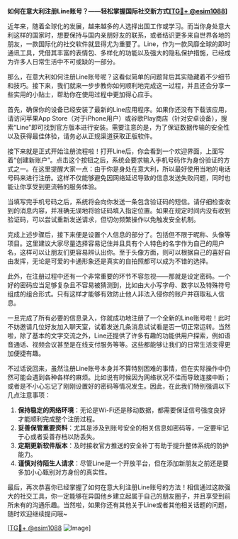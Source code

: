 **如何在意大利注册Line账号？——轻松掌握国际社交新方式[[TG💪+ @esim1088](https://t.me/s/esim1088)]**

近年来，随着全球化的发展，越来越多的人选择出国工作或学习。而当你身处意大利这样的国家时，想要保持与国内亲朋好友的联系，或者结识更多来自世界各地的朋友，一款国际化的社交软件就显得尤为重要了。Line，作为一款风靡全球的即时通讯工具，凭借其丰富的表情包、多样化的功能以及强大的隐私保护措施，已经成为许多人日常生活中不可或缺的一部分。

那么，在意大利如何注册Line账号呢？这看似简单的问题背后其实隐藏着不少细节和技巧。接下来，我们就来一步步教你如何顺利地完成这一过程，并且还会分享一些实用的小贴士，帮助你在使用过程中更加得心应手。

首先，确保你的设备已经安装了最新的Line应用程序。如果你还没有下载该应用，请访问苹果App Store（对于iPhone用户）或谷歌Play商店（针对安卓设备），搜索“Line”即可找到官方版本进行安装。需要注意的是，为了保证数据传输的安全性以及获得最佳体验，请务必从正规渠道获取正版软件。

接下来就是正式开始注册流程啦！打开Line后，你会看到一个欢迎界面，上面写着“创建新账户”。点击这个按钮之后，系统会要求输入手机号码作为身份验证的方式之一。在这里提醒大家一点：由于你是身处在意大利，所以最好使用当地的电话号码来进行注册。这样不仅能够避免因网络延迟导致的信息发送失败问题，同时也能让你享受到更流畅的服务体验。

当填写完手机号码之后，系统将会向你发送一条包含验证码的短信。请仔细检查收到的消息内容，并准确无误地将验证码填入指定位置。如果在规定时间内没有收到验证码，可以尝试重新发送请求，但切勿频繁操作以免触发安全机制。

完成上述步骤后，接下来便是设置个人信息的部分了。包括但不限于昵称、头像等项目。这里建议大家尽量选择容易记住并且具有个人特色的名字作为自己的用户名，这样可以让朋友们更容易辨认出你。至于头像方面，则可以根据自己的喜好自由发挥，无论是可爱的卡通形象还是真实的自拍照都可以成为不错的选择。

此外，在注册过程中还有一个非常重要的环节不容忽视——那就是设定密码。一个好的密码应当足够复杂且不容易被猜测到，比如由大小写字母、数字以及特殊符号组成的组合形式。只有这样才能够有效防止他人非法入侵你的账户并窃取私人信息。

一旦完成了所有必要的信息录入，你就成功地注册了一个全新的Line账号啦！此时不妨邀请几位好友加入聊天室，试着发送几条消息试试看是否一切正常运转。当然啦，除了基本的文字交流之外，Line还提供了许多有趣的功能供用户探索，例如语音通话、视频会议甚至是在线支付服务等等。这些都能够让我们的日常生活变得更加便捷有趣。

不过话说回来，虽然注册Line账号本身并不算特别困难的事情，但在实际操作中仍然可能会遇到各种各样的麻烦。比如说有时候因为网络状况不佳而导致连接中断；或者是不小心忘记了刚刚设置好的密码等情况发生。因此，在此我们特别强调以下几点注意事项：

1. **保持稳定的网络环境**：无论是Wi-Fi还是移动数据，都需要保证信号强度良好才能顺利完成整个注册过程。
2. **妥善保管重要资料**：尤其是涉及到账号安全的相关信息如密码等，一定要牢记于心或者妥善存档以防丢失。
3. **定期更新软件版本**：及时接收官方推送的安全补丁有助于提升整体系统的防护能力。
4. **谨慎对待陌生人请求**：尽管Line是一个开放平台，但在添加新朋友之前还是要多加小心甄别对方身份的真实性。

最后，再次恭喜你已经掌握了如何在意大利注册Line账号的方法！相信通过这款强大的社交工具，你一定能够在异国他乡建立起属于自己的朋友圈子，并且享受到前所未有的沟通乐趣。当然啦，如果你还有其他关于Line或者其他相关话题的问题，随时欢迎继续提问哦~

[[TG💪+ @esim1088](https://t.me/s/esim1088) ![Image](https://i.postimg.cc/4NQfJmqS/Snipaste-2025-05-13-00-14-12.png)]